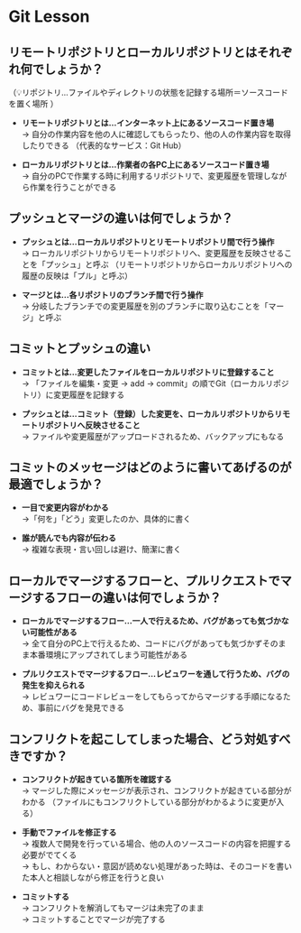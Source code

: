 # Git Lesson

## リモートリポジトリとローカルリポジトリとはそれぞれ何でしょうか？

（💡リポジトリ…ファイルやディレクトリの状態を記録する場所＝ソースコードを置く場所 ）

+ **リモートリポジトリとは…インターネット上にあるソースコード置き場**  
→ 自分の作業内容を他の人に確認してもらったり、他の人の作業内容を取得したりできる
（代表的なサービス：Git Hub）

* **ローカルリポジトリとは…作業者の各PC上にあるソースコード置き場**  
→ 自分のPCで作業する時に利用するリポジトリで、変更履歴を管理しながら作業を行うことができる

## プッシュとマージの違いは何でしょうか？

+ **プッシュとは…ローカルリポジトリとリモートリポジトリ間で行う操作**  
→ ローカルリポジトリからリモートリポジトリへ、変更履歴を反映させることを「プッシュ」と呼ぶ
（リモートリポジトリからローカルリポジトリへの履歴の反映は「プル」と呼ぶ）

* **マージとは…各リポジトリのブランチ間で行う操作**  
→ 分岐したブランチでの変更履歴を別のブランチに取り込むことを「マージ」と呼ぶ

## コミットとプッシュの違い

+ **コミットとは…変更したファイルをローカルリポジトリに登録すること**  
→ 「ファイルを編集・変更 → add → commit」の順でGit（ローカルリポジトリ）に変更履歴を記録する

* **プッシュとは…コミット（登録）した変更を、ローカルリポジトリからリモートリポジトリへ反映させること**  
→ ファイルや変更履歴がアップロードされるため、バックアップにもなる

## コミットのメッセージはどのように書いてあげるのが最適でしょうか？

+ **一目で変更内容がわかる**  
→「何を」「どう」変更したのか、具体的に書く

* **誰が読んでも内容が伝わる**  
→ 複雑な表現・言い回しは避け、簡潔に書く

## ローカルでマージするフローと、プルリクエストでマージするフローの違いは何でしょうか？

+ **ローカルでマージするフロー…一人で行えるため、バグがあっても気づかない可能性がある**  
→ 全て自分のPC上で行えるため、コードにバグがあっても気づかずそのまま本番環境にアップされてしまう可能性がある

* **プルリクエストでマージするフロー…レビュワーを通して行うため、バグの発生を抑えられる**  
→ レビュワーにコードレビューをしてもらってからマージする手順になるため、事前にバグを発見できる


## コンフリクトを起こしてしまった場合、どう対処すべきですか？

+ **コンフリクトが起きている箇所を確認する**  
→ マージした際にメッセージが表示され、コンフリクトが起きている部分がわかる
（ファイルにもコンフリクトしている部分がわかるように変更が入る）

* **手動でファイルを修正する**  
→ 複数人で開発を行っている場合、他の人のソースコードの内容を把握する必要がでてくる  
→ もし、わからない・意図が読めない処理があった時は、そのコードを書いた本人と相談しながら修正を行うと良い

+ **コミットする**  
→ コンフリクトを解消してもマージは未完了のまま  
→ コミットすることでマージが完了する